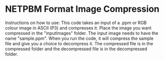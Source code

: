 # NETPBM Format Image Compression

Instructions on how to use:
This code takes an input of a .ppm or RGB colour image in ASCII (P3) and compresses it. Place the image you want compressed in the "inputImages" folder. The input image needs to have the name "sample.ppm". When you run the code, it will compress the sample file and give you a choice to decompress it. The compressed file is in the compressed folder and the decompressed file is in the decompressed folder.
